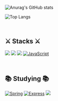 



![Anurag's GitHub stats](https://github-readme-stats.vercel.app/api?username=BenchPress200&show_icons=true&theme=merko&border_radius=30px)

![Top Langs](https://github-readme-stats.vercel.app/api/top-langs/?username=BenchPress200&layout=compact&border_radius=30px&theme=merko)


<br>

## ⚔️ Stacks ⚔️
<img src="https://img.shields.io/badge/Java-007396?style=plastic&logo=OpenJDK&logoColor=white"/> <img src="https://img.shields.io/badge/html5-E34F26?style=plastic&logo=html5&logoColor=white"> <img src="https://img.shields.io/badge/css3-1572B6?style=plastic&logo=css3&logoColor=white"> [![JavaScript](https://img.shields.io/badge/JavaScript-F7DF1E?style=plastic&logo=javascript&logoColor=black)](https://developer.mozilla.org/en-US/docs/Web/JavaScript)



<br>

## 📚 Studying 📚
[![Spring](https://img.shields.io/badge/Spring-6DB33F?style=plastic&logo=spring&logoColor=white)](https://spring.io/) [![Express](https://img.shields.io/badge/Express-000000?style=plastic&logo=express&logoColor=white)](https://expressjs.com/) <img src="https://img.shields.io/badge/React-61DAFB?style=plastic&logo=React&logoColor=black"/>





